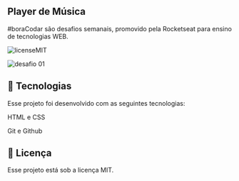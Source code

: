 Player de Música
-
#boraCodar são desafios semanais, promovido pela Rocketseat para ensino de tecnologias WEB.

![licenseMIT](https://user-images.githubusercontent.com/124744877/232579523-c6fdd0b6-35d7-4a01-8183-3f7c223dd6d8.svg)

![desafio 01](https://user-images.githubusercontent.com/124744877/232579647-684fc55c-1fff-446d-93cb-a097faff720f.jpg)

🚀 Tecnologias
-
Esse projeto foi desenvolvido com as seguintes tecnologias:

HTML e CSS

Git e Github

📝 Licença
-
Esse projeto está sob a licença MIT.
																									          
